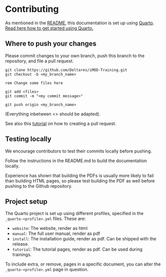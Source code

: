 # Contributing

As mentioned in the [README](README.md), this documentation is set up using
[Quarto](https://quarto.org/). 
[Read here how to get started using Quarto.](https://quarto.org/docs/get-started/)

## Where to push your changes

Please commit changes to your own branch, push this branch to
the repository, and file a pull request.

```batch
git clone https://github.com/Deltares/iMOD-Training.git
git checkout -b <my_branch_name>

rem Change some files here 

git add <files>
git commit -m "<my commit message>"

git push origin <my_branch_name>
```

(Everything inbetween <> should be adapted).

See also this 
[tutorial](https://yangsu.github.io/pull-request-tutorial/)
on how to creating a pull request.

## Testing locally

We encourage contributors to test their commits locally before pushing.

Follow the instructions in the README.md to build the documentation locally.

Experience has shown that building the PDFs is usually more likely to fail than
building HTML pages, so please test building the PDF as well before pushing to
the Github repository.

## Project setup

The Quarto project is set up using different profiles, specified in the
`_quarto-<profile>.yml` files. These are:

- `website`: The website, render as html
- `manual`: The full user manual, render as pdf
- `install`: The installation guide, render as pdf. Can be shipped with the release.
- `tutorial`: The tutorial pages, render as pdf. Can be used during trainings.

To include extra, or remove, pages in a specific document, you can alter the
`_quarto-<profile>.yml` page in question.
